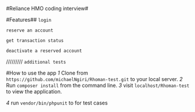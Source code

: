 #Reliance HMO coding interview#

#Features##
`login`

`reserve an account`

`get transaction status`

`deactivate a reserved account`

/////////
`additional tests`


#How to use the app
*1* Clone from `https://github.com/michaelNgiri/Rhoman-test.git` to your local server.
*2* Run `composer install` from the command line.
*3* visit `localhost/Rhoman-test` to view the application.

*4* run `vendor/bin/phpunit` to for test cases